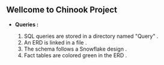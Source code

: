 Wellcome to Chinook Project
-
* <b>Queries :</b>

    1. SQL queries are stored in a directory named "Query" .
    2. An ERD is linked in a file .
    3. The schema follows a Snowflake design .
    4. Fact tables are colored green in the ERD .   